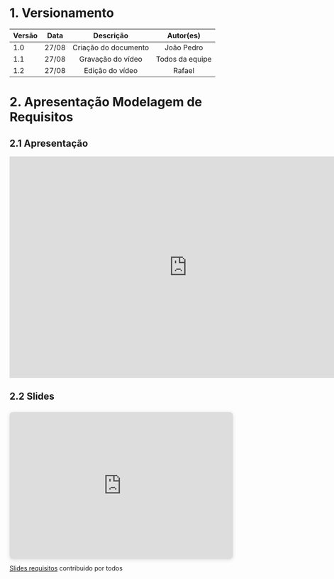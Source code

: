 # 1. Versionamento
|Versão|Data|Descrição|Autor(es)|
|------|----|---------|---------|
|1.0|27/08|<center>Criação do documento</center>|<center>João Pedro</center>|
|1.1|27/08|<center>Gravação do vídeo</center>|<center>Todos da equipe</center>|
|1.2|27/08|<center>Edição do vídeo</center>|<center>Rafael</center>|

# 2. Apresentação Modelagem de Requisitos 

## 2.1 Apresentação
<div align="center">
    <iframe width="800" height="500" src="https://www.youtube.com/embed/xv29yA4xxiM" title="YouTube video player" frameborder="0" allow="accelerometer; autoplay; clipboard-write; encrypted-media; gyroscope; picture-in-picture" allowfullscreen></iframe>
</div>

## 2.2 Slides
<div style="position: relative; width: 100%; height: 0; padding-top: 56.2500%;
 padding-bottom: 48px; box-shadow: 0 2px 8px 0 rgba(63,69,81,0.16); margin-top: 1.6em; margin-bottom: 0.9em; overflow: hidden;
 border-radius: 8px; will-change: transform;">
  <iframe loading="lazy" style="position: absolute; width: 100%; height: 100%; top: 0; left: 0; border: none; padding: 0;margin: 0;"
    src="https:&#x2F;&#x2F;www.canva.com&#x2F;design&#x2F;DAEoToaNgPg&#x2F;view?embed">
  </iframe>
</div>
<a href="https:&#x2F;&#x2F;www.canva.com&#x2F;design&#x2F;DAEoToaNgPg&#x2F;view?utm_content=DAEoToaNgPg&amp;utm_campaign=designshare&amp;utm_medium=embeds&amp;utm_source=link" target="_blank" rel="noopener">Slides requisitos</a> contribuido por todos
